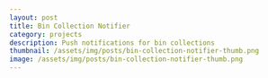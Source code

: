 ```yaml
---
layout: post
title: Bin Collection Notifier
category: projects
description: Push notifications for bin collections
thumbnail: /assets/img/posts/bin-collection-notifier-thumb.png
image: /assets/img/posts/bin-collection-notifier-thumb.png
---
```

